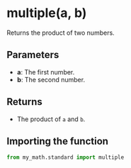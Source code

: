 # multiple(a, b)

Returns the product of two numbers.

## Parameters

- **a**: The first number.
- **b**: The second number.

## Returns

- The product of `a` and `b`.

## Importing the function

```python
from my_math.standard import multiple
